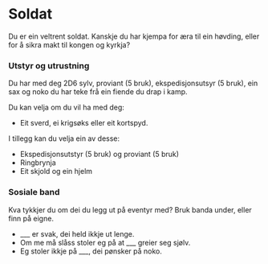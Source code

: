 # Soldat

Du er ein veltrent soldat. Kanskje du har kjempa for æra til ein høvding, eller for å sikra makt til kongen og kyrkja?

### Utstyr og utrustning

Du har med deg 2D6 sylv, proviant (5 bruk), ekspedisjonsutsyr (5 bruk), ein sax og noko du har teke frå ein fiende du drap i kamp.

Du kan velja om du vil ha med deg:
- Eit sverd, ei krigsøks eller eit kortspyd.

I tillegg kan du velja ein av desse: 
- Ekspedisjonsutstyr (5 bruk) og proviant (5 bruk)
- Ringbrynja
- Eit skjold og ein hjelm


### Sosiale band

Kva tykkjer du om dei du legg ut på eventyr med? Bruk banda under, eller finn på eigne.

- ___ er svak, dei held ikkje ut lenge.
- Om me må slåss stoler eg på at ___ greier seg sjølv.
- Eg stoler ikkje på ___, dei pønsker på noko.
